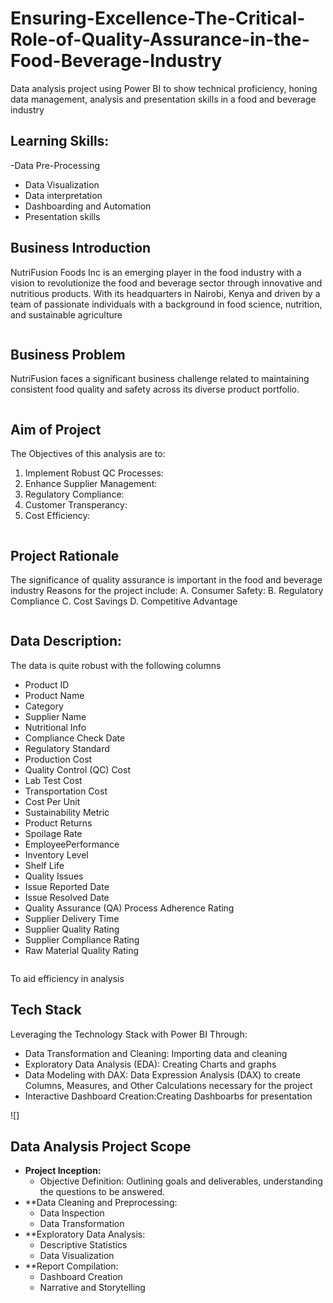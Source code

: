 # Ensuring-Excellence-The-Critical-Role-of-Quality-Assurance-in-the-Food-Beverage-Industry
Data analysis project using Power BI to show technical proficiency, honing data management, analysis and presentation skills in a food and beverage industry


## Learning Skills:
-Data Pre-Processing
- Data Visualization
- Data interpretation
- Dashboarding and Automation
- Presentation skills

## Business Introduction
NutriFusion Foods Inc is an emerging player in the food industry with a vision to revolutionize the food and beverage sector through innovative and nutritious products.
With its headquarters in Nairobi, Kenya and driven by a team of passionate individuals with a background in food science, nutrition, and sustainable agriculture

![]()


## Business Problem
NutriFusion faces a significant business challenge related to maintaining consistent food quality and safety across its diverse product portfolio.

![]()


## Aim of Project
The Objectives of this analysis are to:

1. Implement Robust QC Processes:
2. Enhance Supplier Management:
3. Regulatory Compliance:
4. Customer Transperancy:
5. Cost Efficiency:

![]()


## Project Rationale

The significance of quality assurance is important in the food and beverage industry
Reasons for the project include:
A. Consumer Safety:
B. Regulatory Compliance
C. Cost Savings
D. Competitive Advantage

![]()

## Data Description:
The data is quite robust with the following columns
- Product ID
- Product Name
- Category
- Supplier Name
- Nutritional Info
- Compliance Check Date
- Regulatory Standard
- Production Cost
- Quality Control (QC) Cost
- Lab Test Cost
- Transportation Cost
- Cost Per Unit
- Sustainability Metric
- Product Returns
- Spoilage Rate
- EmployeePerformance
- Inventory Level
- Shelf Life
- Quality Issues
- Issue Reported Date
- Issue Resolved Date
- Quality Assurance (QA) Process Adherence Rating
- Supplier Delivery Time
- Supplier Quality Rating
- Supplier Compliance Rating
- Raw Material Quality Rating

![]()

To aid efficiency in analysis

## Tech Stack
Leveraging the Technology Stack with Power BI Through:
- Data Transformation and Cleaning: Importing data and cleaning
- Exploratory Data Analysis (EDA): Creating Charts and graphs
- Data Modeling with DAX: Data Expression Analysis (DAX) to create Columns, Measures, and Other Calculations necessary for the project
- Interactive Dashboard Creation:Creating  Dashboarbs for presentation


![]


## Data Analysis Project Scope
- **Project Inception:**
  - Objective Definition: Outlining goals and deliverables, understanding the questions to be answered.
- **Data Cleaning and Preprocessing: 
  - Data Inspection
  - Data Transformation
- **Exploratory Data Analysis: 
  - Descriptive Statistics
  - Data Visualization
- **Report Compilation: 
  - Dashboard Creation
  - Narrative and Storytelling
![]()

